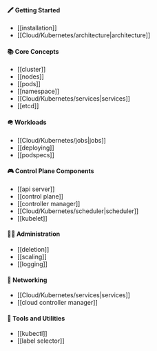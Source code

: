 #### 🖍️ Getting Started
- [[installation]]
- [[Cloud/Kubernetes/architecture|architecture]]

#### 📚 Core Concepts
- [[cluster]]
- [[nodes]]
- [[pods]]
- [[namespace]]
- [[Cloud/Kubernetes/services|services]]
- [[etcd]]

#### 🪖 Workloads
- [[Cloud/Kubernetes/jobs|jobs]]
- [[deploying]]
- [[podspecs]]

#### 🎮 Control Plane Components
- [[api server]]
- [[control plane]]
- [[controller manager]]
- [[Cloud/Kubernetes/scheduler|scheduler]]
- [[kubelet]]

#### 👨‍💼 Administration
- [[deletion]]
- [[scaling]]
- [[logging]]

#### 🛜 Networking
- [[Cloud/Kubernetes/services|services]]
- [[cloud controller manager]]

#### 🔨 Tools and Utilities
- [[kubectl]]
- [[label selector]]